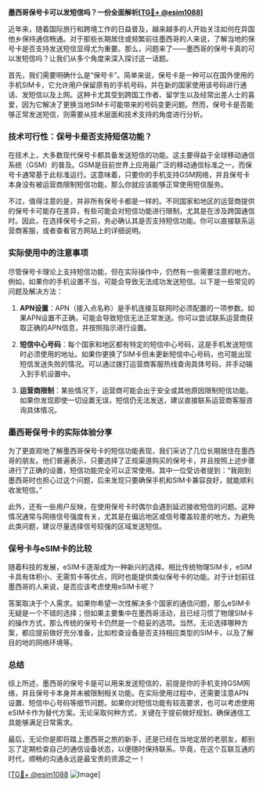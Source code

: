 **墨西哥保号卡可以发短信吗？一份全面解析[[TG💪+ @esim1088](https://t.me/s/esim1088)]**

近年来，随着国际旅行和跨境工作的日益普及，越来越多的人开始关注如何在异国他乡保持通信畅通。对于那些长期居住或频繁前往墨西哥的人来说，了解当地的保号卡是否支持发送短信显得尤为重要。那么，问题来了——墨西哥的保号卡真的可以发短信吗？让我们从多个角度来深入探讨这一话题。

首先，我们需要明确什么是“保号卡”。简单来说，保号卡是一种可以在国外使用的手机SIM卡，它允许用户保留原有的手机号码，并在新的国家使用该号码进行通话、发短信以及上网。这种卡尤其受到跨国工作者、留学生以及经常出差人士的喜爱，因为它解决了更换当地SIM卡可能带来的号码变更问题。然而，保号卡是否能够正常发送短信，则需要从技术层面和技术支持的角度进行分析。

### 技术可行性：保号卡是否支持短信功能？

在技术上，大多数现代保号卡都具备发送短信的功能。这主要得益于全球移动通信系统（GSM）的普及。GSM是目前世界上应用最广泛的移动通信标准之一，而保号卡通常基于此标准运行。这意味着，只要你的手机支持GSM网络，并且保号卡本身没有被运营商限制短信功能，那么你就应该能够正常使用短信服务。

不过，值得注意的是，并非所有保号卡都是一样的。不同国家和地区的运营商提供的保号卡可能存在差异，有些可能会对短信功能进行限制，尤其是在涉及跨国通信时。因此，在选择保号卡之前，务必确认其是否支持短信功能。你可以直接联系运营商客服，或者查看官方网站上的详细说明。

### 实际使用中的注意事项

尽管保号卡理论上支持短信功能，但在实际操作中，仍然有一些需要注意的地方。例如，如果你的手机设置不当，可能会导致无法成功发送短信。以下是一些常见的问题及解决方法：

1. **APN设置**：APN（接入点名称）是手机连接互联网时必须配置的一项参数。如果APN设置不正确，可能会导致短信无法正常发送。你可以尝试联系运营商获取正确的APN信息，并按照指示进行设置。
   
2. **短信中心号码**：每个国家和地区都有特定的短信中心号码，这是手机发送短信时必须使用的地址。如果你更换了SIM卡但未更新短信中心号码，也可能出现短信发送失败的情况。可以通过拨打运营商客服热线查询具体号码，并手动输入到手机设置中。

3. **运营商限制**：某些情况下，运营商可能会出于安全或其他原因限制短信功能。如果你发现即使一切设置无误，短信仍无法发送，建议直接联系运营商客服咨询具体情况。

### 墨西哥保号卡的实际体验分享

为了更直观地了解墨西哥保号卡的短信功能表现，我们采访了几位长期居住在墨西哥的朋友。他们普遍表示，只要选择了正规渠道购买的保号卡，并且按照上述步骤进行了正确的设置，短信功能完全可以正常使用。其中一位受访者提到：“我刚到墨西哥时也担心过这个问题，后来发现只要确保手机和SIM卡兼容良好，就能顺利收发短信。”

此外，还有一些用户反映，在使用保号卡时偶尔会遇到延迟接收短信的问题。这种情况通常与网络信号强度有关，尤其是在偏远地区或信号覆盖较差的地方。为避免此类问题，建议尽量选择信号较强的区域发送短信。

### 保号卡与eSIM卡的比较

随着科技的发展，eSIM卡逐渐成为一种新兴的选择。相比传统物理SIM卡，eSIM卡具有体积小、无需剪卡等优点，同时也能提供类似保号卡的功能。对于计划前往墨西哥的人来说，是否应该考虑使用eSIM卡呢？

答案取决于个人需求。如果你希望一次性解决多个国家的通信问题，那么eSIM卡无疑是一个不错的选择；但如果主要集中在墨西哥活动，且已经习惯了物理SIM卡的操作方式，那么传统的保号卡仍然是一个稳妥的选项。当然，无论选择哪种方案，都应提前做好充分准备，比如检查设备是否支持相应类型的SIM卡，以及了解目的地的网络环境等。

### 总结

综上所述，墨西哥的保号卡是可以用来发送短信的，前提是你的手机支持GSM网络，并且保号卡本身并未被限制相关功能。在实际使用过程中，还需要注意APN设置、短信中心号码等细节问题。如果你对短信功能有较高要求，也可以考虑使用eSIM卡作为替代方案。无论采取何种方式，关键在于提前做好规划，确保通信工具能够满足日常需求。

最后，无论你是即将踏上墨西哥之旅的新手，还是已经在当地定居的老朋友，都别忘了定期检查自己的通信设备状态，以便随时保持联系。毕竟，在这个互联互通的时代，顺畅的沟通永远是最宝贵的资源之一！

[[TG💪+ @esim1088](https://t.me/s/esim1088) ![Image](https://i.postimg.cc/4NQfJmqS/Snipaste-2025-05-13-00-14-12.png)]